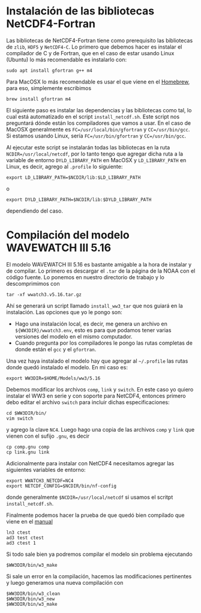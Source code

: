 # Instalación de las bibliotecas NetCDF4-Fortran

Las bibliotecas de NetCDF4-Fortran tiene como prerequisito las bibliotecas de
`zlib`, `HDF5` y `NetCDF4-C`. Lo primero que debemos hacer es instalar el
compilador de C y de Fortran, que en el caso de estar usando Linux (Ubuntu) lo
más recomendable es instalarlo con:

```
sudo apt install gfortran g++ m4
```

Para MacOSX lo más recomendable es usar el que viene en el
[Homebrew](https://brew.sh/index_es), para eso, simplemente escribimos

```
brew install gfortran m4
```

El siguiente paso es instalar las dependencias y las bibliotecas como tal, lo
cual está automatizado en el script `install_netcdf.sh`. Este script nos
preguntará dónde están los compiladores que vamos a usar. En el caso de MacOSX
generalmente es `FC=/usr/local/bin/gfortran` y `CC=/usr/bin/gcc`. Si estamos
usando Linux, sería `FC=/usr/bin/gfortran` y `CC=/usr/bin/gcc`.

Al ejecutar este script se instalarán todas las bibliotecas en la ruta `NCDIR=/usr/local/netcdf`, por lo tanto tengo que agregar dicha ruta a la variable de entorno `DYLD_LIBRARY_PATH` en MacOSX y `LD_LIBRARY_PATH` en Linux, es decir, agrego al `.profile` lo siguiente:

```
export LD_LIBRARY_PATH=$NCDIR/lib:$LD_LIBRARY_PATH
```

o

```
export DYLD_LIBRARY_PATH=$NCDIR/lib:$DYLD_LIBRARY_PATH
```

dependiendo del caso.


# Compilación del modelo WAVEWATCH III 5.16 
El modelo WAVEWATCH III 5.16 es bastante amigable a la hora de instalar y de
compilar. Lo primero es descargar el `.tar` de la página de la NOAA con el
código fuente. Lo ponemos en nuestro directorio de trabajo y lo descomprimimos
con 

```
tar -xf wwatch3.v5.16.tar.gz
```

Ahí se generará un script llamado `install_ww3_tar` que nos guiará en la
instalación. Las opciones que yo le pongo son:

- Hago una instalación local, es decir, me genera un archivo en
  `${WW3DIR}/wwatch3.env`, esto es para que podamos tener varias versiones del
  modelo en el mismo computador.
- Cuando pregunta por los compiladores le pongo las rutas completas de donde
  están el `gcc` y el `gfortran`.

Una vez haya instalado el modelo hay que agregar al `~/.profile` las rutas donde
quedó instalado el modelo. En mi caso es:

```
export WW3DIR=$HOME/Models/ww3/5.16
```

Debemos modificar los archivos `comp`, `link` y `switch`. En este caso yo quiero
instalar el WW3 en serie y con soporte para NetCDF4, entonces primero debo
editar el archivo `switch` para incluir dichas especificaciones:

```
cd $WW3DIR/bin/
vim switch
```

y agrego la clave `NC4`. Luego hago una copia de las archivos `comp` y `link`
que vienen con el sufijo `.gnu`, es decir

```
cp comp.gnu comp
cp link.gnu link
```

Adicionalmente para instalar con NetCDF4 necesitamos agregar las siguientes
variables de entorno:

```
export WWATCH3_NETCDF=NC4
export NETCDF_CONFIG=$NCDIR/bin/nf-config
```

donde generalmente `$NCDIR=/usr/local/netcdf` si usamos el scritpt `install_netcdf.sh`.

Finalmente podemos hacer la prueba de que quedó bien compilado que viene en el [manual](http://polar.ncep.noaa.gov/waves/wavewatch/manual.v5.16.pdf)

```
ln3 ctest
ad3 test ctest
ad3 ctest 1
```

Si todo sale bien ya podremos compilar el modelo sin problema ejecutando

```
$WW3DIR/bin/w3_make
```

Si sale un error en la compilación, hacemos las modificaciones pertinentes y
luego generamos una nueva compilación con

```
$WW3DIR/bin/w3_clean
$WW3DIR/bin/w3_new
$WW3DIR/bin/w3_make
```
